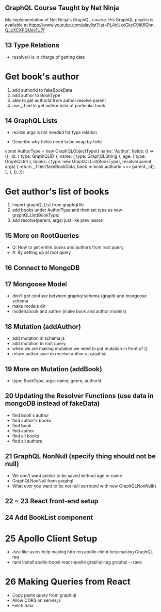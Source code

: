 ## GraphQL Course Taught by Net Ninja
My implementation of Net Ninja's GraphQL course.
His GraphQL playlist is available at 
https://www.youtube.com/playlist?list=PL4cUxeGkcC9iK6Qhn-QLcXCXPQUov1U7f

## 13 Type Relations
- resolve() is in charge of getting data

# Get book's author

1. add authorId to fakeBookData
2. add author to BookType
3. able to get authorId from author.resolve parent
4. use _.find to get author data of particular book

## 14 GraphQL Lists

- realize args is not needed for type relation

- Describe why fields need to be wrap by field

const AuthorType = new GraphQLObjectType({
  name: 'Author',
  fields: () => ({
    _id: { type: GraphQLID },
    name: { type: GraphQLString },
    age: { type: GraphQLInt },
    books: {
      type: new GraphQLList(BookType),
      resolve(parent, args) {
        return _.filter(fakeBookData, book => book.authorId === parent._id);
      },
    },
  }),
});

# Get author's list of books

1. import graphQLList from graphql lib
2. add books under AuthorType and then set type as new graphQLList(BookType)
3. add resolve(parent, args) just like prev lesson

## 15 More on RootQueries

- Q: How to get entire books and authors from root query
- A: By setting up at root query 

## 16 Connect to MongoDB

## 17 Mongoose Model

- don't get confuse between graphql schema (graph) and mongoose schema
- make models dir
- models/book and author (make book and author models)

## 18 Mutation (addAuthor)

- add mutation in schema.js
- add mutation to root query
- when we are making mutation we need to put mutation in front of {}
- return author.save to receive author at graphiql

## 19 More on Mutation (addBook)

- type: BookType, args: name, genre, authorId

## 20 Updating the Resolver Functions (use data in mongoDB instead of fakeData)

- find book's author
- find author's books
- find book
- find author
- find all books
- find all authors

## 21  GraphQL NonNull (specify thing should not be null)

- We don't want author to be saved without age or name
- GraphQLNonNull from graphql
- What ever you want to be not null surround with new GraphQLNonNull()

## 22 ~ 23 React front-end setup
## 24 Add BookList component

# 25 Apollo Client Setup

- Just like axios help making http req apollo client help making GraphQL req
- npm install apollo-boost react-apollo graphql-tag graphql --save

# 26 Making Queries from React

- Copy paste query from graphiql
- Allow CORS on server.js
- Fetch data

 